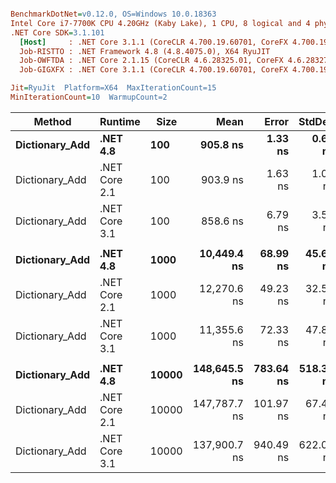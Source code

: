 ``` ini

BenchmarkDotNet=v0.12.0, OS=Windows 10.0.18363
Intel Core i7-7700K CPU 4.20GHz (Kaby Lake), 1 CPU, 8 logical and 4 physical cores
.NET Core SDK=3.1.101
  [Host]     : .NET Core 3.1.1 (CoreCLR 4.700.19.60701, CoreFX 4.700.19.60801), X64 RyuJIT
  Job-RISTTO : .NET Framework 4.8 (4.8.4075.0), X64 RyuJIT
  Job-OWFTDA : .NET Core 2.1.15 (CoreCLR 4.6.28325.01, CoreFX 4.6.28327.02), X64 RyuJIT
  Job-GIGXFX : .NET Core 3.1.1 (CoreCLR 4.700.19.60701, CoreFX 4.700.19.60801), X64 RyuJIT

Jit=RyuJit  Platform=X64  MaxIterationCount=15  
MinIterationCount=10  WarmupCount=2  

```
|         Method |       Runtime |  Size |         Mean |     Error |    StdDev | Ratio |
|--------------- |-------------- |------ |-------------:|----------:|----------:|------:|
| **Dictionary_Add** |      **.NET 4.8** |   **100** |     **905.8 ns** |   **1.33 ns** |   **0.69 ns** |  **1.00** |
| Dictionary_Add | .NET Core 2.1 |   100 |     903.9 ns |   1.63 ns |   1.08 ns |  1.00 |
| Dictionary_Add | .NET Core 3.1 |   100 |     858.6 ns |   6.79 ns |   3.55 ns |  0.95 |
|                |               |       |              |           |           |       |
| **Dictionary_Add** |      **.NET 4.8** |  **1000** |  **10,449.4 ns** |  **68.99 ns** |  **45.63 ns** |  **1.00** |
| Dictionary_Add | .NET Core 2.1 |  1000 |  12,270.6 ns |  49.23 ns |  32.56 ns |  1.17 |
| Dictionary_Add | .NET Core 3.1 |  1000 |  11,355.6 ns |  72.33 ns |  47.84 ns |  1.09 |
|                |               |       |              |           |           |       |
| **Dictionary_Add** |      **.NET 4.8** | **10000** | **148,645.5 ns** | **783.64 ns** | **518.33 ns** |  **1.00** |
| Dictionary_Add | .NET Core 2.1 | 10000 | 147,787.7 ns | 101.97 ns |  67.45 ns |  0.99 |
| Dictionary_Add | .NET Core 3.1 | 10000 | 137,900.7 ns | 940.49 ns | 622.08 ns |  0.93 |
